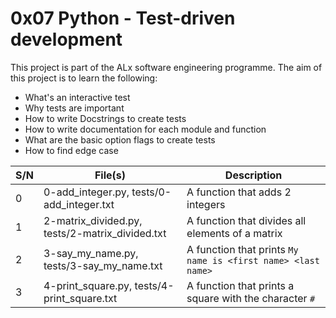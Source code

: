 # 0x07 Python - Test-driven development

This project is part of the ALx software engineering programme.
The aim of this project is to learn the following:
- What's an interactive test
- Why tests are important
- How to write Docstrings to create tests
- How to write documentation for each module and function
- What are the basic option flags to create tests
- How to find edge case

| S/N | File(s) | Description |
| --- | ------- | ----------- |
| 0 | 0-add_integer.py, tests/0-add_integer.txt | A function that adds 2 integers |
| 1 | 2-matrix_divided.py, tests/2-matrix_divided.txt | A function that divides all elements of a matrix |
| 2 | 3-say_my_name.py, tests/3-say_my_name.txt | A function that prints `My name is <first name> <last name>` |
| 3 | 4-print_square.py, tests/4-print_square.txt | A function that prints a square with the character `#` |
